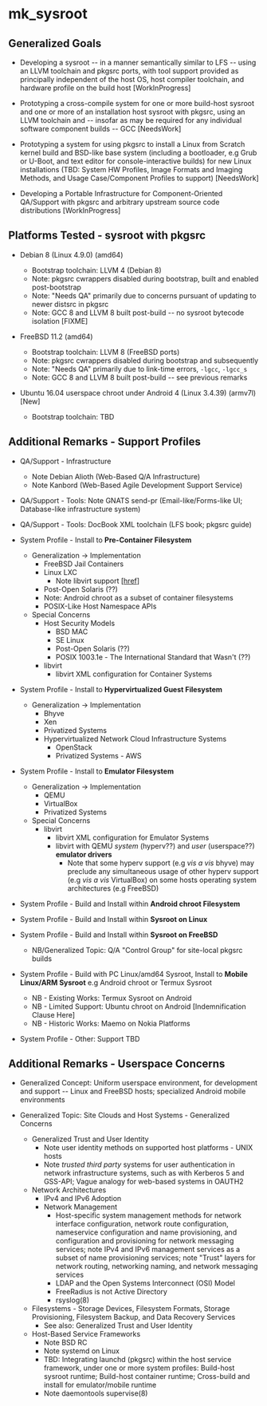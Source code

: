 mk_sysroot
==========

## Generalized Goals

* Developing a sysroot -- in a manner semantically similar to LFS --
  using an LLVM toolchain and pkgsrc ports, with tool support provided
  as principally independent of the host OS, host compiler toolchain,
  and hardware profile on the build host [WorkInProgress]

* Prototyping a cross-compile system for one or more build-host
  sysroot and one or more of an installation host sysroot with pkgsrc,
  using an LLVM toolchain and -- insofar as may be required for any
  individual software component builds -- GCC [NeedsWork]

* Prototyping a system for using pkgsrc to install a Linux from
  Scratch kernel build and BSD-like base system (including a bootloader,
  e.g Grub or U-Boot, and text editor for console-interactive builds)
  for new Linux installations (TBD: System HW Profiles, Image Formats
  and Imaging Methods, and Usage Case/Component Profiles to support)
  [NeedsWork]

* Developing a Portable Infrastructure for Component-Oriented QA/Support
  with pkgsrc and arbitrary upstream source code distributions
  [WorkInProgress]

## Platforms Tested - sysroot with pkgsrc

* Debian 8 (Linux 4.9.0) (amd64)
    * Bootstrap toolchain: LLVM 4 (Debian 8)
    * Note: pkgsrc cwrappers disabled during bootstrap, built and
      enabled post-bootstrap
    * Note: "Needs QA" primarily due to concerns pursuant of updating
      to newer distsrc in pkgsrc
    * Note: GCC 8 and LLVM 8 built post-build -- no sysroot bytecode
      isolation [FIXME]

* FreeBSD 11.2 (amd64)
    * Bootstrap toolchain: LLVM 8 (FreeBSD ports)
    * Note: pkgsrc cwrappers disabled during bootstrap and subsequently
    * Note: "Needs QA" primarily due to link-time errors, `-lgcc`, `-lgcc_s`
    * Note: GCC 8 and LLVM 8 built post-build -- see previous remarks

* Ubuntu 16.04 userspace chroot under Android 4 (Linux 3.4.39) (armv7l) [New]
    * Bootstrap toolchain: TBD

## Additional Remarks - Support Profiles

* QA/Support - Infrastructure
    * Note Debian Alioth (Web-Based Q/A Infrastructure)
    * Note Kanbord (Web-Based Agile Development Support Service)

* QA/Support - Tools: Note GNATS send-pr (Email-like/Forms-like UI;
  Database-like infrastructure system)

* QA/Support - Tools: DocBook XML toolchain (LFS book; pkgsrc guide)

* System Profile - Install to **Pre-Container Filesystem**
    * Generalization -> Implementation
        * FreeBSD Jail Containers
        * Linux LXC
            * Note libvirt support [[href](https://libvirt.org/drvlxc.html)]
        * Post-Open Solaris (??)
        * Note: Android chroot as a subset of container filesystems
        * POSIX-Like Host Namespace APIs
    * Special Concerns
        * Host Security Models
            * BSD MAC
            * SE Linux
            * Post-Open Solaris (??)
            * POSIX 1003.1e - The International Standard that Wasn't (??)
        * libvirt
            * libvirt XML configuration for Container Systems

* System Profile - Install to **Hypervirtualized Guest Filesystem**
    * Generalization -> Implementation
        * Bhyve
        * Xen
        * Privatized Systems
        * Hypervirtualized Network Cloud Infrastructure Systems
            * OpenStack
            * Privatized Systems - AWS

* System Profile - Install to **Emulator Filesystem**
    * Generalization -> Implementation
        * QEMU
        * VirtualBox
        * Privatized Systems
    * Special Concerns
        * libvirt
            * libvirt XML configuration for Emulator Systems
            * libvirt with QEMU _system_ (hyperv??) and _user_
              (userspace??) **emulator drivers**
                * Note that some hyperv support (e.g _vis a vis_ bhyve)
                  may preclude any simultaneous usage of other hyperv
                  support (e.g _vis a vis_ VirtualBox) on some hosts
                  operating system architectures (e.g FreeBSD)

* System Profile - Build and Install within **Android chroot Filesystem**

* System Profile - Build and Install within **Sysroot on Linux**

* System Profile - Build and Install within **Sysroot on FreeBSD**
    * NB/Generalized Topic: Q/A "Control Group" for site-local pkgsrc
      builds

* System Profile - Build with PC Linux/amd64 Sysroot, Install to
      **Mobile Linux/ARM Sysroot** e.g Android chroot or Termux Sysroot
    * NB - Existing Works: Termux Sysroot on Android
    * NB - Limited Support: Ubuntu chroot on Android [Indemnification
      Clause Here]
    * NB - Historic Works: Maemo on Nokia Platforms

* System Profile - Other: Support TBD

## Additional Remarks - Userspace Concerns

* Generalized Concept: Uniform userspace environment, for development
  and support -- Linux and FreeBSD hosts; specialized Android mobile
  environments

* Generalized Topic: Site Clouds and Host Systems - Generalized Concerns
    * Generalized Trust and User Identity
        * Note user identity methods on supported host platforms -  UNIX
          hosts
        * Note _trusted third party_ systems for user authentication in
          network infrastructure systems, such as with Kerberos 5
          and GSS-API; Vague analogy for web-based systems in OAUTH2
    * Network Architectures
        * IPv4 and IPv6 Adoption
        * Network Management
            * Host-specific system management methods for network
              interface configuration, network route configuration,
              nameservice configuration and name provisioning, and
              configuration and provisioning for network messaging
              services; note IPv4 and IPv6 management services as a
              subset of name provisioning services; note "Trust" layers
              for network routing, networking naming, and network
              messaging services
            * LDAP and the Open Systems Interconnect (OSI) Model
            * FreeRadius is not Active Directory
            * rsyslog(8)
    * Filesystems - Storage Devices, Filesystem Formats, Storage
      Provisioning, Filesystem Backup, and Data Recovery Services
        * See also: Generalized Trust and User Identity
    * Host-Based Service Frameworks
        * Note BSD RC
        * Note systemd on Linux
        * TBD: Integrating launchd (pkgsrc) within the host service
          framework, under one or more system profiles: Build-host
          sysroot runtime; Build-host container runtime; Cross-build and
          install for emulator/mobile runtime
        * Note daemontools supervise(8)

<!--  LocalWords:  mk sysroot LFS LLVM toolchain pkgsrc WorkInProgress
 -->
<!--  LocalWords:  NeedsWork amd cwrappers distsrc bytecode FIXME lgcc
 -->
<!--  LocalWords:  FreeBSD userspace chroot armv TBD bootloader HW UI
 -->
<!--  LocalWords:  Kanbord DocBook Pre Filesystem LXC libvirt href APIs
 -->
<!--  LocalWords:  Solaris POSIX Namespace Hypervirtualized Bhyve Xen
 -->
<!--  LocalWords:  OpenStack QEMU VirtualBox hyperv vis bhyve Termux
 -->
<!--  LocalWords:  Maemo filesystems Kerberos GSS OAUTH IPv nameservice
 -->
<!--  LocalWords:  LDAP OSI FreeRadius rsyslog systemd launchd runtime
 -->
<!--  LocalWords:  daemontools
 -->
